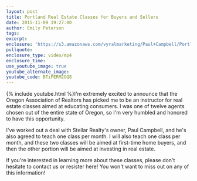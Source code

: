 ```yaml
---
layout: post
title: Portland Real Estate Classes for Buyers and Sellers
date: 2015-11-09 19:27:00
author: Emily Peterson
tags:
excerpt:
enclosure: 'https://s3.amazonaws.com/vyralmarketing/Paul+Campbell/Portland+Real+Estate+Agent+Don%27t+Miss+out+on+These+Portland+Real+Estate+Classes.mp4'
pullquote:
enclosure_type: video/mp4
enclosure_time:
use_youtube_image: true
youtube_alternate_image:
youtube_code: BTiFERM2OQ8
---
```



{% include youtube.html %}I'm extremely excited to announce that the Oregon Association of Realtors has picked me to be an instructor for real estate classes aimed at educating consumers. I was one of twelve agents chosen out of the entire state of Oregon, so I'm very humbled and honored to have this opportunity.

I've worked out a deal with Stellar Realty's owner, Paul Campbell, and he's also agreed to teach one class per month. I will also teach one class per month, and these two classes will be aimed at first-time home buyers, and then the other portion will be aimed at investing in real estate.

If you're interested in learning more about these classes, please don't hesitate to contact us or resister here! You won't want to miss out on any of this information!